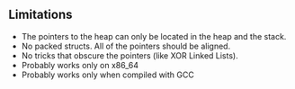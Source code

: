 ## Limitations
- The pointers to the heap can only be located in the heap and the stack.
- No packed structs. All of the pointers should be aligned.
- No tricks that obscure the pointers (like XOR Linked Lists).
- Probably works only on x86_64
- Probably works only when compiled with GCC